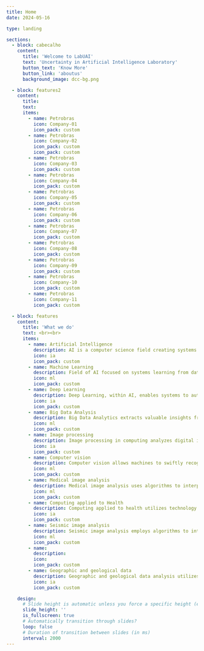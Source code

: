 ```yaml
---
title: Home
date: 2024-05-16

type: landing

sections:
  - block: cabecalho
    content:
      title: 'Welcome to LabUAI'
      text: 'Uncertainty in Artificial Intelligence Laboratory'
      button_text: 'Know More'
      button_link: 'aboutus'
      background_image: dcc-bg.png

  - block: features2
    content:
      title:
      text:
      items:
        - name: Petrobras
          icon: Company-01
          icon_pack: custom
        - name: Petrobras
          icon: Company-02
          icon_pack: custom
          icon_pack: custom
        - name: Petrobras
          icon: Company-03
          icon_pack: custom
        - name: Petrobras
          icon: Company-04
          icon_pack: custom
        - name: Petrobras
          icon: Company-05
          icon_pack: custom
        - name: Petrobras
          icon: Company-06
          icon_pack: custom
        - name: Petrobras
          icon: Company-07
          icon_pack: custom
        - name: Petrobras
          icon: Company-08
          icon_pack: custom
        - name: Petrobras
          icon: Company-09
          icon_pack: custom
        - name: Petrobras
          icon: Company-10
          icon_pack: custom
        - name: Petrobras
          icon: Company-11
          icon_pack: custom

  - block: features
    content:
      title: 'What we do'
      text: <br><br>
      items:
        - name: Artificial Intelligence
          description: AI is a computer science field creating systems to perform tasks like humans by learning from data and solving problems autonomously.
          icon: ia
          icon_pack: custom
        - name: Machine Learning
          description: Field of AI focused on systems learning from data to make decisions independently, aiming to enable machines for autonomous tasks like pattern recognition and result prediction, applied in data analysis, voice recognition, and industrial process optimization.
          icon: ml
          icon_pack: custom
        - name: Deep Learning
          description: Deep Learning, within AI, enables systems to autonomously learn from data, making independent decisions using multi-layer neural networks for tasks like pattern recognition, data analysis, and industrial optimization.
          icon: ia
          icon_pack: custom
        - name: Big Data Analysis
          description: Big Data Analytics extracts valuable insights from massive datasets, uncovering meaningful patterns for strategic decision-making across sectors, fostering process optimization, business opportunity identification, and innovation.
          icon: ml
          icon_pack: custom
        - name: Image processing
          description: Image processing in computing analyzes digital images using specific algorithms to extract useful information and enhance quality. Applied in fields like diagnostic medicine, facial recognition, and industrial automation, it drives technological advancements.
          icon: ia
          icon_pack: custom
        - name: Computer vision
          description: Computer vision allows machines to swiftly recognize and describe images. With AI and machine learning, it processes vast volumes of image and video data, efficiently performing tasks like object identification, facial recognition, and monitoring.
          icon: ml
          icon_pack: custom
        - name: Medical image analysis
          description: Medical image analysis uses algorithms to interpret X-rays, MRIs, and CT scans, aiding diagnosis and treatment planning. With AI advancements, it enhances patient care.
          icon: ml
          icon_pack: custom
        - name: Computing applied to Health
          description: Computing applied to health utilizes technology to improve healthcare delivery and patient outcomes. It encompasses various applications, from electronic health records to telemedicine, leveraging advancements in AI and data analytics to enhance medical services.
          icon: ia
          icon_pack: custom
        - name: Seismic image analysis
          description: Seismic image analysis employs algorithms to interpret seismic data, aiding in the exploration and extraction of oil and gas resources. With advanced computing techniques, it optimizes resource discovery and extraction processes in the energy industry.
          icon: ml
          icon_pack: custom
        - name:
          description:
          icon:
          icon_pack: custom
        - name: Geographic and geological data
          description: Geographic and geological data analysis utilizes computing techniques to interpret and extract insights from spatial information. This aids in various applications such as environmental monitoring, urban planning, and natural resource management, contributing to informed decision-making and sustainable development.
          icon: ia
          icon_pack: custom

    design:
      # Slide height is automatic unless you force a specific height (e.g. '400px')
      slide_height: ''
      is_fullscreen: true
      # Automatically transition through slides?
      loop: false
      # Duration of transition between slides (in ms)
      interval: 2000
---
```

    
